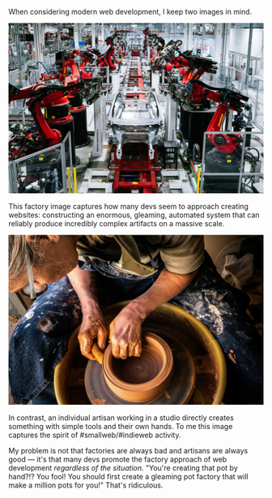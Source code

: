 When considering modern web development, I keep two images in mind.

<img src="/images/2024/02/factory.webp" alt="Gleaming Tesla gigafactory with robots and no people">

This factory image captures how many devs seem to approach creating websites: constructing an enormous, gleaming, automated system that can reliably produce incredibly complex artifacts on a massive scale.

<img src="/images/2024/02/artisan.jpg" alt="A potter using their hands to sculpt a clay pot on a wheel">

In contrast, an individual artisan working in a studio directly creates something with simple tools and their own hands. To me this image captures the spirit of #smallweb/#indieweb activity.

My problem is not that factories are always bad and artisans are always good — it's that many devs promote the factory approach of web development _regardless of the situation_. "You're creating that pot by hand?!? You fool! You should first create a gleaming pot factory that will make a million pots for you!" That's ridiculous.
